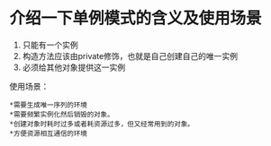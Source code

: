 # 介绍一下单例模式的含义及使用场景
1. 只能有一个实例  
2. 构造方法应该由private修饰，也就是自己创建自己的唯一实例  
3. 必须给其他对象提供这一实例  

使用场景：

    *需要生成唯一序列的环境
    *需要频繁实例化然后销毁的对象。
    *创建对象时耗时过多或者耗资源过多，但又经常用到的对象。 
    *方便资源相互通信的环境


